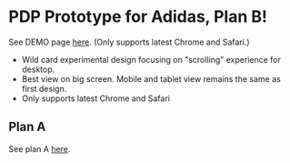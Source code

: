 # PDP Prototype for Adidas, Plan B!

See DEMO page [here](https://ryoi.github.io/prototype-adidas-2/). (Only supports latest Chrome and Safari.)

- Wild card experimental design focusing on "scrolling" experience for desktop.
- Best view on big screen. Mobile and tablet view remains the same as first design.
- Only supports latest Chrome and Safari

## Plan A
See plan A [here](https://github.com/ryoi/prototype-adidas).
